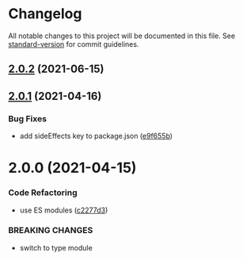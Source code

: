 # Changelog

All notable changes to this project will be documented in this file. See [standard-version](https://github.com/conventional-changelog/standard-version) for commit guidelines.

## [2.0.2](https://github.com/dmnsgn/vector-field/compare/v2.0.1...v2.0.2) (2021-06-15)



## [2.0.1](https://github.com/dmnsgn/vector-field/compare/v2.0.0...v2.0.1) (2021-04-16)


### Bug Fixes

* add sideEffects key to package.json ([e9f655b](https://github.com/dmnsgn/vector-field/commit/e9f655be4dc9582e65617c8b14e8d104b4eca55f))



# 2.0.0 (2021-04-15)


### Code Refactoring

* use ES modules ([c2277d3](https://github.com/dmnsgn/vector-field/commit/c2277d3e243750af9482dd3fd075a30c9260e3b8))


### BREAKING CHANGES

* switch to type module

